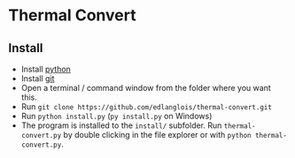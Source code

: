 # Thermal Convert
## Install
* Install [python](https://www.python.org/downloads/)
* Install [git](https://git-scm.com/downloads)
* Open a terminal / command window from the folder where you want this.
* Run `git clone https://github.com/edlanglois/thermal-convert.git`
* Run `python install.py` (`py install.py` on Windows)
* The program is installed to the `install/` subfolder.
  Run `thermal-convert.py` by double clicking in the file explorer
  or with `python thermal-convert.py`.
